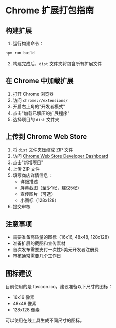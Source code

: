 # Chrome 扩展打包指南

## 构建扩展

1. 运行构建命令：
```bash
npm run build
```

2. 构建完成后，`dist` 文件夹将包含所有扩展文件

## 在 Chrome 中加载扩展

1. 打开 Chrome 浏览器
2. 访问 `chrome://extensions/`
3. 开启右上角的"开发者模式"
4. 点击"加载已解压的扩展程序"
5. 选择项目的 `dist` 文件夹

## 上传到 Chrome Web Store

1. 将 `dist` 文件夹压缩成 ZIP 文件
2. 访问 [Chrome Web Store Developer Dashboard](https://chrome.google.com/webstore/devconsole)
3. 点击"新增项目"
4. 上传 ZIP 文件
5. 填写商店详情信息：
   - 详细描述
   - 屏幕截图（至少1张，建议5张）
   - 宣传图片（可选）
   - 小图标（128x128）
6. 提交审核

## 注意事项

- 需要准备高质量的图标（16x16, 48x48, 128x128）
- 准备扩展的截图和宣传素材
- 首次发布需要支付一次性5美元开发者注册费
- 审核通常需要几个工作日

## 图标建议

目前使用的是 favicon.ico，建议准备以下尺寸的图标：
- 16x16 像素
- 48x48 像素
- 128x128 像素

可以使用在线工具生成不同尺寸的图标。
